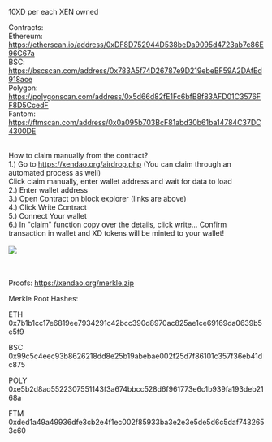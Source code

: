 10XD per each XEN owned

Contracts:</br>
Ethereum: https://etherscan.io/address/0xDF8D752944D538beDa9095d4723ab7c86E96C67a</br>
BSC: https://bscscan.com/address/0x783A5f74D26787e9D219ebeBF59A2DAfEd918ace</br>
Polygon: https://polygonscan.com/address/0x5d66d82fE1Fc6bfB8f83AFD01C3576FF8D5CcedF</br>
Fantom: https://ftmscan.com/address/0x0a095b703BcF81abd30b61ba14784C37DC4300DE</br></br>


How to claim manually from the contract?</br>
1.) Go to https://xendao.org/airdrop.php (You can claim through an automated process as well)</br>
Click claim manually, enter wallet address and wait for data to load</br>
2.) Enter wallet address</br>
3.) Open Contract on block explorer (links are above)</br>
4.) Click Write Contract</br>
5.) Connect Your wallet</br>
6.) In "claim" function copy over the details, click write... Confirm transaction in wallet and XD tokens will be minted to your wallet!</br></br>
<img src="https://i.imgur.com/fTKv2ZI.png">
</br></br></br>

Proofs:
https://xendao.org/merkle.zip

Merkle Root Hashes:

ETH 0x7b1b1cc17e6819ee7934291c42bcc390d8970ac825ae1ce69169da0639b5e5f9

BSC 0x99c5c4eec93b8626218dd8e25b19abebae002f25d7f86101c357f36eb41dc875

POLY 0xe5b2d8ad5522307551143f3a674bbcc528d6f961773e6c1b939fa193deb2168a

FTM 0xded1a49a49936dfe3cb2e4f1ec002f85933ba3e2e3e5de5d6c5daf7432653c60

